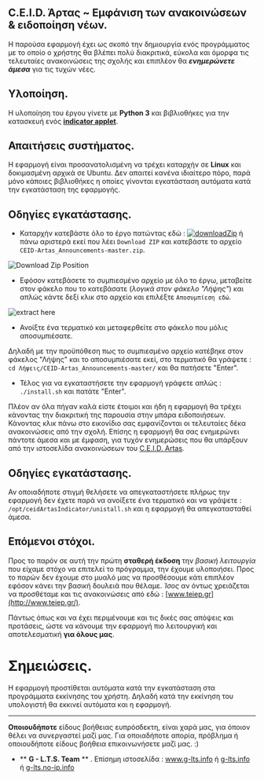 ## C.E.I.D. Άρτας ~ Εμφάνιση των ανακοινώσεων & ειδοποίηση νέων.

Η παρούσα εφαρμογή έχει ως σκοπό την δημιουργία ενός προγράμματος με το οποίο ο χρήστης θα βλέπει πολύ διακριτικά, εύκολα και όμορφα τις τελευταίες ανακοινώσεις της σχολής και επιπλέον θα ***ενημερώνετε άμεσα*** για τις τυχών νέες.

## Υλοποίηση.
Η υλοποίηση του έργου γίνετε με **Python 3** και βιβλιοθήκες για την κατασκευή ενός [**indicator applet**](https://wiki.ubuntu.com/DesktopExperienceTeam/ApplicationIndicators).

## Απαιτήσεις συστήματος.
H εφαρμογή είναι προσανατολισμένη να τρέχει καταρχήν σε **Linux** και δοκιμασμένη αρχικά σε Ubuntu.
Δεν απαιτεί κανένα ιδιαίτερο πόρο, παρά μόνο κάποιες βιβλιοθήκες η οποίες γίνονται εγκατάσταση αυτόματα κατά την εγκατάσταση της εφαρμογής.


## Οδηγίες εγκατάστασης.

* Καταρχήν κατεβάστε όλο το έργο πατώντας εδώ : [![downloadZip](http://i.imgur.com/hruIyaM.png)](https://github.com/Tas-sos/CEID-Artas_Announcements/archive/master.zip) ή πάνω αριστερά εκεί που λέει ```Download ZIP``` και κατεβάστε το αρχείο ```CEID-Artas_Announcements-master.zip```.

![Download Zip Position](http://i.imgur.com/bFXRQtd.png)



* Εφόσον κατεβάσετε το συμπιεσμένο αρχείο με όλο το έργω, μεταβείτε στον φάκελο που το κατεβάσατε (*λογικά στον φάκελο "Λήψης"*) και απλώς κάντε δεξί κλικ στο αρχείο και επιλέξτε ```Αποσυμπίεση εδώ```.

![extract here](http://i.imgur.com/TZuF3Rg.png)

* Ανοίξτε ένα τερματικό και μεταφερθείτε στο φάκελο που μόλις αποσυμπιέσατε. 

Δηλαδή με την προϋπόθεση πως το συμπιεσμένο αρχείο κατέβηκε στον φάκελος "Λήψης" και το αποσυμπιέσατε εκεί, στο τερματικό θα γράψετε :  ```cd Λήψεις/CEID-Artas_Announcements-master/```  και θα πατήσετε "Enter".


* Τέλος για να εγκαταστήσετε την εφαρμογή γράφετε απλώς :  ```./install.sh```  και πατάτε "Enter".


Πλέον αν όλα πήγαν καλά είστε έτοιμοι και ήδη η εφαρμογή θα τρέχει κάνοντας την διακριτική της παρουσία στην μπάρα ειδοποιήσεων. Κάνοντας κλικ πάνω στο εικονίδιο σας εμφανίζονται οι τελευταίες δέκα ανακοινώσεις από την σχολή. Επίσης η εφαρμογή θα σας ενημερώνει πάντοτε άμεσα και με έμφαση, για τυχόν ενημερώσεις που θα υπάρξουν από την ιστοσελίδα ανακοινώσεων του [C.E.I.D. Artas](https://www.ce.teiep.gr/).


## Οδηγίες εγκατάστασης.
Αν οποιαδήποτε στιγμή θελήσετε να απεγκαταστήσετε πλήρως την εφαρμογή δεν έχετε παρά να ανοίξετε ένα τερματικό και να γράψετε : ```/opt/ceidArtasIndicator/unistall.sh``` και η εφαρμογή θα απεγκατασταθεί άμεσα.

## Επόμενοι στόχοι.
Προς το παρόν σε αυτή την πρώτη **σταθερή έκδοση** την *βασική λειτουργία* που είχαμε στόχο να επιτελεί το πρόγραμμα, την έχουμε υλοποιήσει.
Προς το παρών δεν έχουμε στο μυαλό μας να προσθέσουμε κάτι επιπλέον εφόσον κάνει την βασική δουλειά που θέλαμε. *Ίσος* αν όντως χρειάζεται να προσθέταμε και τις ανακοινώσεις από εδώ : [www.teiep.gr](http://www.teiep.gr/).

Πάντως όπως και να έχει περιμένουμε και τις δικές σας απόψεις και προτάσεις, ώστε να κάνουμε την εφαρμογή πιο λειτουργική και αποτελεσματική **για όλους μας**.

# Σημειώσεις.
Η εφαρμογή προστίθεται αυτόματα κατά την εγκατάσταση στα προγράμματα εκκίνησης του χρήστη. Δηλαδή κατά την εκκίνηση του υπολογιστή θα εκκινεί αυτόματα και η εφαρμογή.


***


**Οποιουδήποτε** είδους βοήθειας ευπρόσδεκτη, είναι χαρά μας, για όποιον θέλει να συνεργαστεί μαζί μας.
Για οποιαδήποτε απορία, πρόβλημα ή οποιουδήποτε είδους βοήθεια επικοινωνήσετε μαζί μας. :)



* ** **G - L.T.S. Team** ** .  Επίσημη ιστοσελίδα :   www.g-lts.info  ή  [g-lts.info](http://g-lts.info)  ή  [g-lts.no-ip.info](http://g-lts.no-ip.info)

